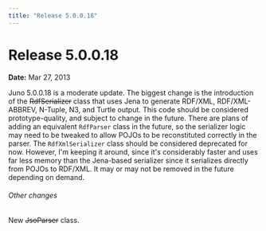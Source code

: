 ```yaml
---
title: "Release 5.0.0.18"
---
```


# Release 5.0.0.18

**Date:** Mar 27, 2013

Juno 5.0.0.18 is a moderate update.
The biggest change is the introduction of the ~~RdfSerializer~~ class that uses Jena to generate RDF/XML, RDF/XML-ABBREV, N-Tuple, N3, and Turtle output.
This code should be considered prototype-quality, and subject to change in the future.
There are plans of adding an equivalent `RdfParser` class in the future, so the serializer logic may need to be tweaked to allow POJOs to be reconstituted correctly in the parser.
The `RdfXmlSerializer` class should be considered deprecated for now.
However, I'm keeping it around, since it's considerably faster and uses far less memory than the Jena-based serializer since it serializes directly from POJOs to RDF/XML.
It may or may not be removed in the future depending on demand.
###### Other changes
New ~~JsoParser~~ class.
